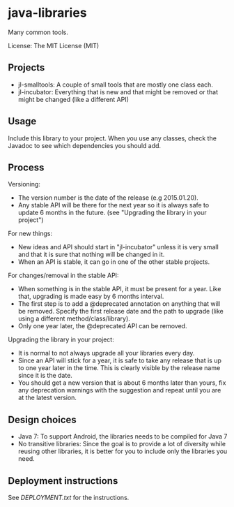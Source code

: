 java-libraries
==============

Many common tools.

License: The MIT License (MIT)


Projects
--------

- jl-smalltools: A couple of small tools that are mostly one class each.
- jl-incubator: Everything that is new and that might be removed or that might be changed (like a different API)

Usage
-----

Include this library to your project.
When you use any classes, check the Javadoc to see which dependencies you should add.

Process
-------

Versioning:
- The version number is the date of the release (e.g 2015.01.20).
- Any stable API will be there for the next year so it is always safe to update 6 months in the future. (see "Upgrading the library in your project")

For new things:
- New ideas and API should start in "jl-incubator" unless it is very small and that it is sure that nothing will be changed in it.
- When an API is stable, it can go in one of the other stable projects.

For changes/removal in the stable API:
- When something is in the stable API, it must be present for a year. Like that, upgrading is made easy by 6 months interval.
- The first step is to add a @deprecated annotation on anything that will be removed. Specify the first release date and the path to upgrade (like using a different method/class/library).
- Only one year later, the @deprecated API can be removed.

Upgrading the library in your project:
- It is normal to not always upgrade all your libraries every day.
- Since an API will stick for a year, it is safe to take any release that is up to one year later in the time. This is clearly visible by the release name since it is the date.
- You should get a new version that is about 6 months later than yours, fix any deprecation warnings with the suggestion and repeat until you are at the latest version.


Design choices
--------------

- Java 7: To support Android, the libraries needs to be compiled for Java 7
- No transitive libraries: Since the goal is to provide a lot of diversity while reusing other libraries, it is better for you to include only the libraries you need.


Deployment instructions
-----------------------

See *DEPLOYMENT.txt* for the instructions.
